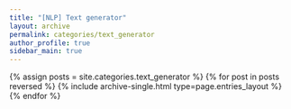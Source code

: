 ```yaml
---
title: "[NLP] Text generator"
layout: archive
permalink: categories/text_generator
author_profile: true
sidebar_main: true
---
```



{% assign posts = site.categories.text_generator %}
{% for post in posts reversed %} {% include archive-single.html type=page.entries_layout %} {% endfor %}